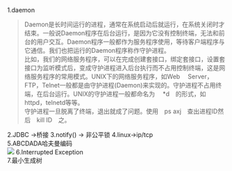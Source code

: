 1.daemon  
> Daemon是长时间运行的进程，通常在系统启动后就运行，在系统关闭时才结束。一般说Daemon程序在后台运行，是因为它没有控制终端，无法和前台的用户交互。Daemon程序一般都作为服务程序使用，等待客户端程序与它通信。我们也把运行的Daemon程序称作守护进程。  
比如，我们的网络服务程序，可以在完成创建套接口，绑定套接口，设置套接口为监听模式后，变成守护进程进入后台执行而不占用控制终端，这是网络服务程序的常用模式。UNIX下的网络服务程序，如Web　 Server，FTP，Telnet一般都是由守护进程(Daemon)来实现的。守护进程不占用终端，在后台运行。UNIX的守护进程一般都命名为　 *d　的形式，如httpd，telnetd等等。　  
守护进程一旦脱离了终端，退出就成了问题。使用　ps axj　查出进程ID然后　kill ID　之。

2.JDBC ->桥接
3.notify()  -> 非公平锁
4.linux->ip/tcp  
5.ABCDADA哈夫曼编码  
![](https://uploadfiles.nowcoder.com/images/20180407/2564970_1523083549850_D599B457EFC64D7667029E83AB847F9D)
6.Interrupted Exception  
7.最小生成树  